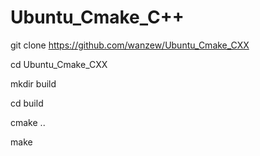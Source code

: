 # Ubuntu_Cmake_C++

git clone https://github.com/wanzew/Ubuntu_Cmake_CXX

cd Ubuntu_Cmake_CXX

mkdir build

cd build

cmake ..

make
